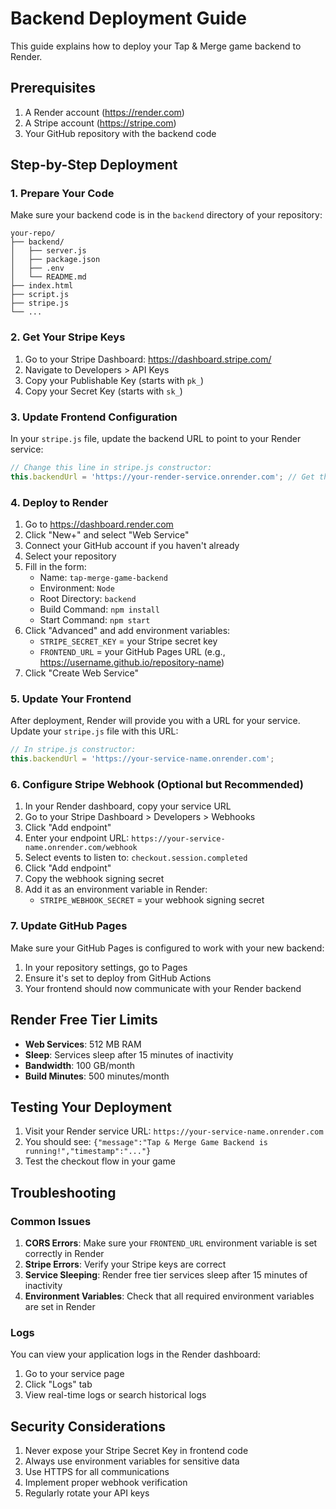 # Backend Deployment Guide

This guide explains how to deploy your Tap & Merge game backend to Render.

## Prerequisites

1. A Render account (https://render.com)
2. A Stripe account (https://stripe.com)
3. Your GitHub repository with the backend code

## Step-by-Step Deployment

### 1. Prepare Your Code

Make sure your backend code is in the `backend` directory of your repository:
```
your-repo/
├── backend/
│   ├── server.js
│   ├── package.json
│   ├── .env
│   └── README.md
├── index.html
├── script.js
├── stripe.js
└── ...
```

### 2. Get Your Stripe Keys

1. Go to your Stripe Dashboard: https://dashboard.stripe.com/
2. Navigate to Developers > API Keys
3. Copy your Publishable Key (starts with `pk_`)
4. Copy your Secret Key (starts with `sk_`)

### 3. Update Frontend Configuration

In your `stripe.js` file, update the backend URL to point to your Render service:

```javascript
// Change this line in stripe.js constructor:
this.backendUrl = 'https://your-render-service.onrender.com'; // Get this after deployment
```

### 4. Deploy to Render

1. Go to https://dashboard.render.com
2. Click "New+" and select "Web Service"
3. Connect your GitHub account if you haven't already
4. Select your repository
5. Fill in the form:
   - Name: `tap-merge-game-backend`
   - Environment: `Node`
   - Root Directory: `backend`
   - Build Command: `npm install`
   - Start Command: `npm start`
6. Click "Advanced" and add environment variables:
   - `STRIPE_SECRET_KEY` = your Stripe secret key
   - `FRONTEND_URL` = your GitHub Pages URL (e.g., https://username.github.io/repository-name)
7. Click "Create Web Service"

### 5. Update Your Frontend

After deployment, Render will provide you with a URL for your service. Update your `stripe.js` file with this URL:

```javascript
// In stripe.js constructor:
this.backendUrl = 'https://your-service-name.onrender.com';
```

### 6. Configure Stripe Webhook (Optional but Recommended)

1. In your Render dashboard, copy your service URL
2. Go to your Stripe Dashboard > Developers > Webhooks
3. Click "Add endpoint"
4. Enter your endpoint URL: `https://your-service-name.onrender.com/webhook`
5. Select events to listen to: `checkout.session.completed`
6. Click "Add endpoint"
7. Copy the webhook signing secret
8. Add it as an environment variable in Render:
   - `STRIPE_WEBHOOK_SECRET` = your webhook signing secret

### 7. Update GitHub Pages

Make sure your GitHub Pages is configured to work with your new backend:

1. In your repository settings, go to Pages
2. Ensure it's set to deploy from GitHub Actions
3. Your frontend should now communicate with your Render backend

## Render Free Tier Limits

- **Web Services**: 512 MB RAM
- **Sleep**: Services sleep after 15 minutes of inactivity
- **Bandwidth**: 100 GB/month
- **Build Minutes**: 500 minutes/month

## Testing Your Deployment

1. Visit your Render service URL: `https://your-service-name.onrender.com`
2. You should see: `{"message":"Tap & Merge Game Backend is running!","timestamp":"..."}`
3. Test the checkout flow in your game

## Troubleshooting

### Common Issues

1. **CORS Errors**: Make sure your `FRONTEND_URL` environment variable is set correctly in Render
2. **Stripe Errors**: Verify your Stripe keys are correct
3. **Service Sleeping**: Render free tier services sleep after 15 minutes of inactivity
4. **Environment Variables**: Check that all required environment variables are set in Render

### Logs

You can view your application logs in the Render dashboard:
1. Go to your service page
2. Click "Logs" tab
3. View real-time logs or search historical logs

## Security Considerations

1. Never expose your Stripe Secret Key in frontend code
2. Always use environment variables for sensitive data
3. Use HTTPS for all communications
4. Implement proper webhook verification
5. Regularly rotate your API keys